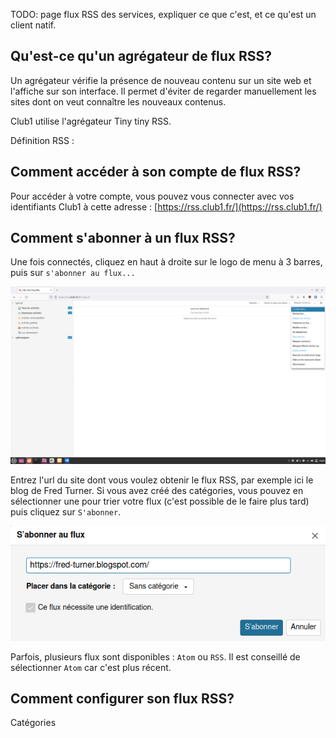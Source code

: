 
TODO: page flux RSS des services, expliquer ce que c'est, et ce qu'est un client natif.



## Qu'est-ce qu'un agrégateur de flux RSS?

Un agrégateur vérifie la présence de nouveau contenu sur un site web et l'affiche sur son interface.
Il permet d'éviter de regarder manuellement les sites dont on veut connaître les nouveaux contenus.

Club1 utilise l'agrégateur Tiny tiny RSS.

Définition RSS : 

## Comment accéder à son compte de flux RSS?

Pour accéder à votre compte, vous pouvez vous connecter avec vos identifiants Club1 à cette adresse : [https://rss.club1.fr/](https://rss.club1.fr/)

## Comment s'abonner à un flux RSS?

Une fois connectés, cliquez en haut à droite sur le logo de menu à 3 barres, puis sur `s'abonner au flux...`

![visualisation du menu](/_static/tutos/flux-rss/capture_1.png)

Entrez l'url du site dont vous voulez obtenir le flux RSS, par exemple ici le blog de Fred Turner.
Si vous avez créé des catégories, vous pouvez en sélectionner une pour trier votre flux (c'est possible de le faire plus tard)
puis cliquez sur `S'abonner`.

![lien vers site](/_static/tutos/flux-rss/capture_2.png)


Parfois, plusieurs flux sont disponibles : `Atom` ou `RSS`. Il est conseillé de sélectionner `Atom` car c'est plus récent.

## Comment configurer son flux RSS?

Catégories
